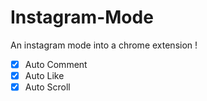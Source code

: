 # Instagram-Mode
An instagram mode into a chrome extension !

- [X] Auto Comment
- [X] Auto Like
- [X] Auto Scroll
